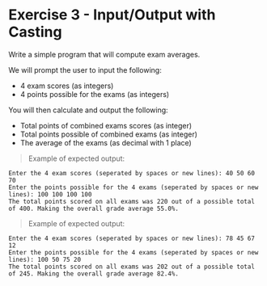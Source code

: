 # Exercise 3 - Input/Output with Casting

Write a simple program that will compute exam averages. 

We will prompt the user to input the following: 
* 4 exam scores (as integers)
* 4 points possible for the exams (as integers)

You will then calculate and output the following: 
* Total points of combined exams scores (as integer)
* Total points possible of combined exams (as integer)
* The average of the exams (as decimal with 1 place)

>Example of expected output:

    Enter the 4 exam scores (seperated by spaces or new lines): 40 50 60 70
    Enter the points possible for the 4 exams (seperated by spaces or new lines): 100 100 100 100
    The total points scored on all exams was 220 out of a possible total of 400. Making the overall grade average 55.0%.

>Example of expected output:

    Enter the 4 exam scores (seperated by spaces or new lines): 78 45 67 12
    Enter the points possible for the 4 exams (seperated by spaces or new lines): 100 50 75 20
    The total points scored on all exams was 202 out of a possible total of 245. Making the overall grade average 82.4%.